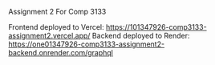 Assignment 2 For Comp 3133 

Frontend deployed to Vercel: https://101347926-comp3133-assignment2.vercel.app/
Backend deployed to Render: https://one01347926-comp3133-assignment2-backend.onrender.com/graphql
